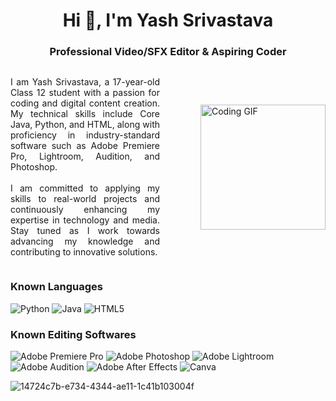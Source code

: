 <h1 align="center">Hi 👋, I'm Yash Srivastava</h1>
<h3 align="center">Professional Video/SFX Editor & Aspiring Coder</h3>

<div style="display: flex; align-items: center; justify-content: space-between;">
  <!-- Left Column: Paragraph -->
  <p style="flex: 1; text-align: justify; margin-right: 20px;">
    I am Yash Srivastava, a 17-year-old Class 12 student with a passion for coding and digital content creation. My technical skills include Core Java, Python, and HTML, along with proficiency in industry-standard software such as Adobe Premiere Pro, Lightroom, Audition, and Photoshop.
    <br><br>
    I am committed to applying my skills to real-world projects and continuously enhancing my expertise in technology and media. Stay tuned as I work towards advancing my knowledge and contributing to innovative solutions.
  </p>

  <!-- Vertical Divider -->
  <div style="border-left: 2px solid #000; height: 100%; margin: 0 20px;"></div>

  <!-- Right Column: GIF -->
  <img align="right" alt="Coding GIF" width="200" src="https://user-images.githubusercontent.com/34459397/101671442-43ca3300-3a33-11eb-8361-a4b480abe3df.gif"/>
</div>

### Known Languages
![Python](https://img.shields.io/badge/Python-3776AB?style=flat&logo=python&logoColor=white)
![Java](https://img.shields.io/badge/Java-007396?style=flat&logo=java&logoColor=white)
![HTML5](https://img.shields.io/badge/HTML5-E34F26?style=flat&logo=html5&logoColor=white)

### Known Editing Softwares
![Adobe Premiere Pro](https://img.shields.io/badge/Adobe%20Premiere%20Pro-9999FF.svg?style=for-the-badge&logo=Adobe%20Premiere%20Pro&logoColor=white)
![Adobe Photoshop](https://img.shields.io/badge/adobe%20photoshop-%2331A8FF.svg?style=for-the-badge&logo=adobe%20photoshop&logoColor=white)
![Adobe Lightroom](https://img.shields.io/badge/Adobe%20Lightroom-31A8FF.svg?style=for-the-badge&logo=Adobe%20Lightroom&logoColor=white)
![Adobe Audition](https://img.shields.io/badge/Adobe%20Audition-9999FF.svg?style=for-the-badge&logo=Adobe%20Audition&logoColor=white)
![Adobe After Effects](https://img.shields.io/badge/Adobe%20After%20Effects-9999FF.svg?style=for-the-badge&logo=Adobe%20After%20Effects&logoColor=white)
![Canva](https://img.shields.io/badge/Canva-%2300C4CC.svg?style=for-the-badge&logo=Canva&logoColor=white)

![14724c7b-e734-4344-ae11-1c41b103004f](https://github.com/user-attachments/assets/7937b375-4de0-43b3-9dd3-84974459a40b)
